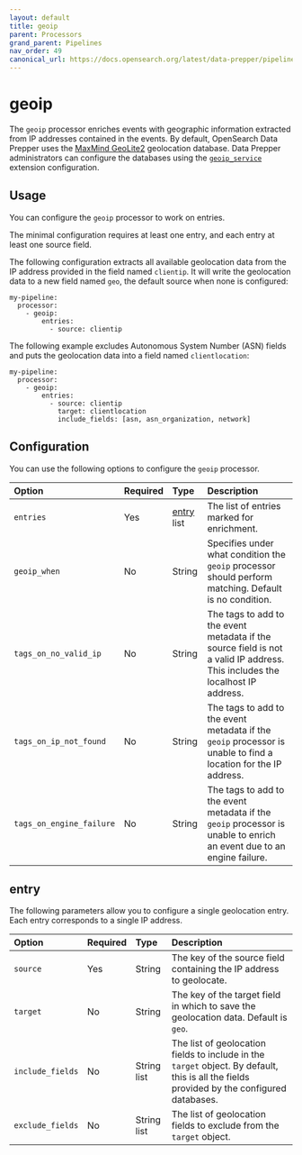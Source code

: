 ```yaml
---
layout: default
title: geoip
parent: Processors
grand_parent: Pipelines
nav_order: 49
canonical_url: https://docs.opensearch.org/latest/data-prepper/pipelines/configuration/processors/geoip/
---
```


# geoip

The `geoip` processor enriches events with geographic information extracted from IP addresses contained in the events.
By default, OpenSearch Data Prepper uses the [MaxMind GeoLite2](https://dev.maxmind.com/geoip/geolite2-free-geolocation-data) geolocation database.
Data Prepper administrators can configure the databases using the [`geoip_service`]({{site.url}}{{site.baseurl}}/data-prepper/managing-data-prepper/extensions/geoip-service/) extension configuration.

## Usage

You can configure the `geoip` processor to work on entries.

The minimal configuration requires at least one entry, and each entry at least one source field.

The following configuration extracts all available geolocation data from the IP address provided in the field named `clientip`.
It will write the geolocation data to a new field named `geo`, the default source when none is configured:

```
my-pipeline:
  processor:
    - geoip:
        entries:
          - source: clientip
```

The following example excludes Autonomous System Number (ASN) fields and puts the geolocation data into a field named `clientlocation`:

```
my-pipeline:
  processor:
    - geoip:
        entries:
          - source: clientip
            target: clientlocation
            include_fields: [asn, asn_organization, network]
```


## Configuration

You can use the following options to configure the `geoip` processor.

Option | Required | Type | Description
:--- | :--- | :--- | :---
`entries` | Yes | [entry](#entry) list | The list of entries marked for enrichment.
`geoip_when` | No | String | Specifies under what condition the `geoip` processor should perform matching. Default is no condition.
`tags_on_no_valid_ip` | No | String | The tags to add to the event metadata if the source field is not a valid IP address. This includes the localhost IP address.
`tags_on_ip_not_found` | No | String | The tags to add to the event metadata if the `geoip` processor is unable to find a location for the IP address.
`tags_on_engine_failure` | No | String | The tags to add to the event metadata if the `geoip` processor is unable to enrich an event due to an engine failure.

## entry

The following parameters allow you to configure a single geolocation entry. Each entry corresponds to a single IP address.

Option | Required | Type | Description
:--- | :--- | :--- | :---
`source` | Yes | String | The key of the source field containing the IP address to geolocate.
`target` | No | String | The key of the target field in which to save the geolocation data. Default is `geo`.
`include_fields` | No | String list | The list of geolocation fields to include in the `target` object. By default, this is all the fields provided by the configured databases.
`exclude_fields` | No | String list | The list of geolocation fields to exclude from the `target` object.

